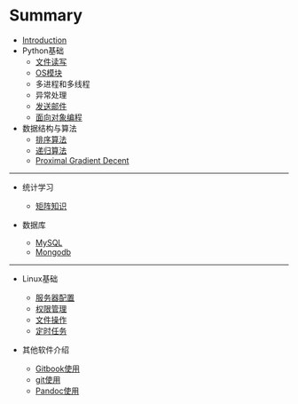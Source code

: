 # Summary

* [Introduction](README.md)
* Python基础
    * [文件读写](Python/files.md)
    * [OS模块](Python/OS.md)
    * 多进程和多线程
    * 异常处理
    * [发送邮件](Python/Email.md)
    * [面向对象编程](Python/OOP.md)
* 数据结构与算法
    * [排序算法](DSA/sort.md)
    * [递归算法](DSA/递归算法.md)
    * [Proximal Gradient Decent](DSA/Proximal.md)
    
    

-----
* 统计学习

  *  [矩阵知识](Statistical_Learning/Matrix.md) 

* 数据库
  
    * [MySQL](Database/MySQL.md)
    * [Mongodb](Database/Mongodb.md)
-----
* Linux基础
    * [服务器配置](Linux/Initial_Configureation.md)
    * [权限管理](Linux/Authorization.md)
    * [文件操作](Linux/files.md)
    * [定时任务](Linux/crontab.md)
    
* 其他软件介绍
    * [Gitbook使用](Other/Gitbook.md)
    * [git使用](Other/git.md)
    * [Pandoc使用](Other/pandoc.md)

